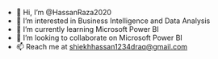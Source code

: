 - 👋 Hi, I’m @HassanRaza2020
- 👀 I’m interested in Business Intelligence and Data Analysis
- 🌱 I’m currently learning Microsoft Power BI
- 💞️ I’m looking to collaborate on Microsoft Power BI
- 📫 Reach me at shiekhhassan1234draq@gmail.com
  

<!---
HassanRaza2020/HassanRaza2020 is a ✨ special ✨ repository because its `README.md` (this file) appears on your GitHub profile.
You can click the Preview link to take a look at your changes.
--->

